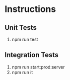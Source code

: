 # Instructions

## Unit Tests
1. npm run test

## Integration Tests
1. npm run start:prod:server
2. npm run it